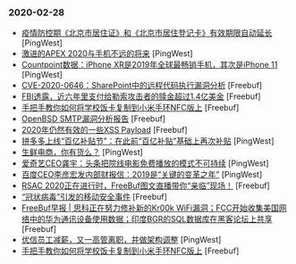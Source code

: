 ### 2020-02-28

* [疫情防控期《北京市居住证》和《北京市居住登记卡》有效期限自动延长](https://www.pingwest.com/w/205920) [PingWest]
* [激进的APEX 2020与手机不远的将来](https://www.pingwest.com/a/205731) [PingWest]
* [Countpoint数据：iPhone XR是2019年全球最畅销手机，其次是iPhone 11](https://www.pingwest.com/w/205915) [PingWest]
* [CVE-2020-0646：SharePoint中的远程代码执行漏洞分析](https://www.freebuf.com/vuls/226717.html) [Freebuf]
* [FBI透露，近六年里支付给勒索攻击者的赎金超过1.4亿美金](https://www.freebuf.com/news/228665.html) [Freebuf]
* [手把手教你如何将学校饭卡复制到小米手环NFC版上](https://www.freebuf.com/geek/227717.html) [Freebuf]
* [OpenBSD SMTP漏洞分析报告](https://www.freebuf.com/vuls/228494.html) [Freebuf]
* [2020年仍然有效的一些XSS Payload](https://www.freebuf.com/articles/web/226719.html) [Freebuf]
* [拼多多上线“百亿补贴节”：在此前“百亿补贴”基础上再次补贴](https://www.pingwest.com/w/205903) [PingWest]
* [生鲜电商，你有货么？](https://www.pingwest.com/a/205592) [PingWest]
* [爱奇艺CEO龚宇：头条把院线电影免费播放的模式不可持续](https://www.pingwest.com/w/205898) [PingWest]
* [百度CEO李彦宏发内部财报信：2019是“关键的变革之年”](https://www.pingwest.com/w/205895) [PingWest]
* [RSAC 2020正在进行时，FreeBuf图文直播带你“亲临”现场！](https://www.freebuf.com/news/topnews/228018.html) [Freebuf]
* [“冠状病毒”引发的移动安全事件](https://www.freebuf.com/articles/terminal/227337.html) [Freebuf]
* [FreeBuf早报 | 思科正在努力修补新的Kr00k WiFi漏洞；FCC开始收集美国网络中的华为通讯设备使用数据；印度BGR的SQL数据库在黑客论坛上共享](https://www.freebuf.com/news/228632.html) [Freebuf]
* [优信员工减薪，又一高管离职，并做架构调整](https://www.pingwest.com/w/205886) [PingWest]
* [手把手教你如何将学校饭卡复制到小米手环NFC版上](https://www.freebuf.com/articles/terminal/227717.html) [Freebuf]
